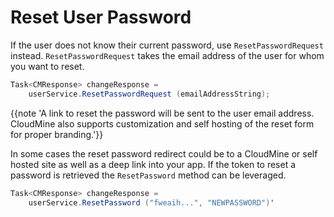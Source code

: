 # Reset User Password
If the user does not know their current password, use `ResetPasswordRequest` instead. `ResetPasswordRequest` takes the email address of the user for whom you want to reset. 

```csharp
Task<CMResponse> changeResponse = 
	userService.ResetPasswordRequest (emailAddressString);
```

{{note 'A link to reset the password will be sent to the user email address. CloudMine also supports customization and self hosting of the reset form for proper branding.'}}

In some cases the reset password redirect could be to a CloudMine or self hosted site as well as a deep link into your app. If the token to reset a password is retrieved the `ResetPassword` method can be leveraged. 

```csharp
Task<CMResponse> changeResponse = 
	userService.ResetPassword ("fweaih...", "NEWPASSWORD")'
```